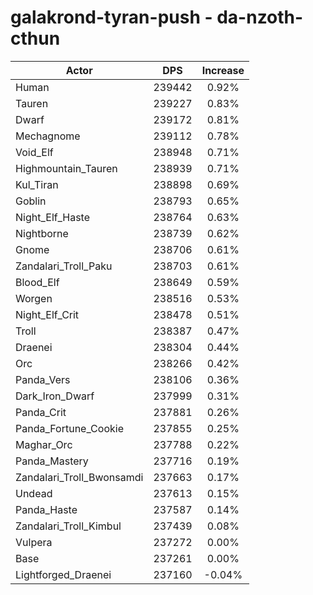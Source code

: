 # galakrond-tyran-push - da-nzoth-cthun
| Actor | DPS | Increase |
|---|:---:|:---:|
|Human|239442|0.92%|
|Tauren|239227|0.83%|
|Dwarf|239172|0.81%|
|Mechagnome|239112|0.78%|
|Void_Elf|238948|0.71%|
|Highmountain_Tauren|238939|0.71%|
|Kul_Tiran|238898|0.69%|
|Goblin|238793|0.65%|
|Night_Elf_Haste|238764|0.63%|
|Nightborne|238739|0.62%|
|Gnome|238706|0.61%|
|Zandalari_Troll_Paku|238703|0.61%|
|Blood_Elf|238649|0.59%|
|Worgen|238516|0.53%|
|Night_Elf_Crit|238478|0.51%|
|Troll|238387|0.47%|
|Draenei|238304|0.44%|
|Orc|238266|0.42%|
|Panda_Vers|238106|0.36%|
|Dark_Iron_Dwarf|237999|0.31%|
|Panda_Crit|237881|0.26%|
|Panda_Fortune_Cookie|237855|0.25%|
|Maghar_Orc|237788|0.22%|
|Panda_Mastery|237716|0.19%|
|Zandalari_Troll_Bwonsamdi|237663|0.17%|
|Undead|237613|0.15%|
|Panda_Haste|237587|0.14%|
|Zandalari_Troll_Kimbul|237439|0.08%|
|Vulpera|237272|0.00%|
|Base|237261|0.00%|
|Lightforged_Draenei|237160|-0.04%|
